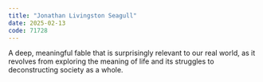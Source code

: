```yaml
---
title: "Jonathan Livingston Seagull"
date: 2025-02-13
code: 71728
---
```

A deep, meaningful fable that is surprisingly relevant to our real world, as it revolves from exploring the meaning of life and its struggles to deconstructing society as a whole.